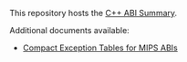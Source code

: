 This repository hosts the [C++ ABI Summary](http://mentorembedded.github.io/cxx-abi/).

Additional documents available:

* [Compact Exception Tables for MIPS ABIs](https://github.com/MentorEmbedded/cxx-abi/blob/master/MIPSCompactEH.pdf)
